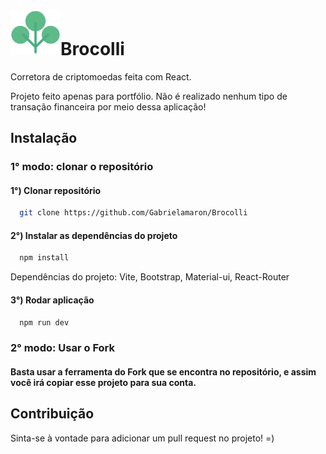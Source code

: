 # <img width="80em" src="./assets/img/logo.png"/>Brocolli

<p> Corretora de criptomoedas feita com React. </p>
<p> Projeto feito apenas para portfólio. Não é realizado nenhum tipo de transação financeira por meio dessa aplicação! </p>


## Instalação
### 1° modo: clonar o repositório

#### 1°) Clonar repositório
```bash
  git clone https://github.com/Gabrielamaron/Brocolli
```
#### 2°) Instalar as dependências do projeto
```bash
  npm install
```
Dependências do projeto: Vite, Bootstrap, Material-ui, React-Router

#### 3°) Rodar aplicação
```bash
  npm run dev
```

### 2° modo: Usar o Fork 
#### Basta usar a ferramenta do Fork que se encontra no repositório, e assim você irá copiar esse projeto para sua conta. 


## Contribuição
Sinta-se à vontade para adicionar um pull request no projeto! =)
